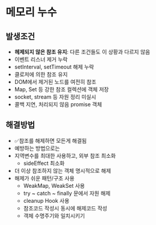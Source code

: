 # 메모리 누수
## 발생조건
- **헤제되지 않은 참조 유지**: 다른 조건들도 이 상황과 다르지 않음
- 이벤트 리스너 제거 누락
- setInterval, setTimeout 해제 누락
- 클로저에 의한 참조 유지
- DOM에서 제거된 노드를 여전히 참조
- Map, Set 등 강한 참조 컬렉션에 객체 저장
- socket, stream 등 자원 정리 미실시
- 콜백 지연, 처리되지 않음 promise 객체

## 해결방법
- ✅참조를 해제하면 모든게 해결됨
- 예방하는 방법으로는
 - 지역변수를 최대한 사용하고, 외부 참조 최소화
   - sideEffect 최소화
 - 더 이상 참조하지 않는 객체 명시적으로 해제
 - 해제가 쉬운 패턴/구조 사용
   - WeakMap, WeakSet 사용
   - try ~ catch ~ finally 문에서 자원 해제
   - cleanup Hook 사용
   - 참조코드 작성시 동시에 해제코드 작성
   - 객체 수명주기와 일치시키기